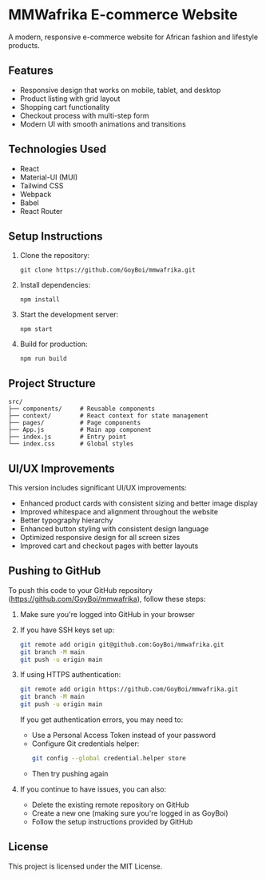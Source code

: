 # MMWafrika E-commerce Website

A modern, responsive e-commerce website for African fashion and lifestyle products.

## Features

- Responsive design that works on mobile, tablet, and desktop
- Product listing with grid layout
- Shopping cart functionality
- Checkout process with multi-step form
- Modern UI with smooth animations and transitions

## Technologies Used

- React
- Material-UI (MUI)
- Tailwind CSS
- Webpack
- Babel
- React Router

## Setup Instructions

1. Clone the repository:
   ```
   git clone https://github.com/GoyBoi/mmwafrika.git
   ```

2. Install dependencies:
   ```
   npm install
   ```

3. Start the development server:
   ```
   npm start
   ```

4. Build for production:
   ```
   npm run build
   ```

## Project Structure

```
src/
├── components/     # Reusable components
├── context/        # React context for state management
├── pages/          # Page components
├── App.js          # Main app component
├── index.js        # Entry point
└── index.css       # Global styles
```

## UI/UX Improvements

This version includes significant UI/UX improvements:

- Enhanced product cards with consistent sizing and better image display
- Improved whitespace and alignment throughout the website
- Better typography hierarchy
- Enhanced button styling with consistent design language
- Optimized responsive design for all screen sizes
- Improved cart and checkout pages with better layouts

## Pushing to GitHub

To push this code to your GitHub repository (https://github.com/GoyBoi/mmwafrika), follow these steps:

1. Make sure you're logged into GitHub in your browser

2. If you have SSH keys set up:
   ```bash
   git remote add origin git@github.com:GoyBoi/mmwafrika.git
   git branch -M main
   git push -u origin main
   ```

3. If using HTTPS authentication:
   ```bash
   git remote add origin https://github.com/GoyBoi/mmwafrika.git
   git branch -M main
   git push -u origin main
   ```
   
   If you get authentication errors, you may need to:
   - Use a Personal Access Token instead of your password
   - Configure Git credentials helper:
     ```bash
     git config --global credential.helper store
     ```
   - Then try pushing again

4. If you continue to have issues, you can also:
   - Delete the existing remote repository on GitHub
   - Create a new one (making sure you're logged in as GoyBoi)
   - Follow the setup instructions provided by GitHub

## License

This project is licensed under the MIT License.